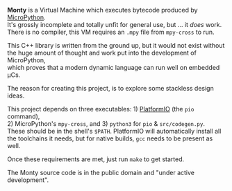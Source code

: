 **Monty** is a Virtual Machine which executes bytecode produced by [MicroPython][MPY].  
It's grossly incomplete and totally unfit for general use, but ... it _does_ work.  
There is no compiler, this VM requires an `.mpy` file from `mpy-cross` to run.  

This C++ library is written from the ground up, but it would not exist without  
the huge amount of thought and work put into the development of MicroPython,  
which proves that a modern dynamic language can run well on embedded µCs.

The reason for creating this project, is to explore some stackless design ideas.

This project depends on three executables: 1) [PlatformIO][PIO] (the `pio` command),  
2) MicroPython's `mpy-cross`, and 3) `python3` for `pio` & `src/codegen.py`.  
These should be in the shell's `$PATH`. PlatformIO will automatically install all  
the toolchains it needs, but for native builds, `gcc` needs to be present as well.

Once these requirements are met, just run `make` to get started.

The Monty source code is in the public domain and "under active development".

[MPY]: https://micropython.org/
[PIO]: https://docs.platformio.org/en/latest/core/installation.html
